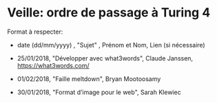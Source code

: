 ﻿# Veille: ordre de passage à Turing 4

Format à respecter:   
- date (dd/mm/yyyy) , "Sujet" ,  Prénom et Nom, Lien (si nécessaire)

- 25/01/2018, "Développer avec what3words", Claude Janssen, https://what3words.com/
- 01/02/2018, "Faille meltdown", Bryan Mootoosamy
- 30/01/2018, "Format d’image pour le web", Sarah Klewiec
